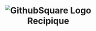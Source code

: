 <h1 align="center">
  	<img  src="./img/thumbnail.png" alt="GithubSquare Logo" /> 
   <br>
  Recipique
</h1>
